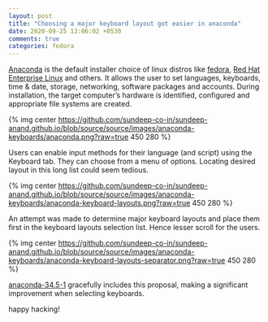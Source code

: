 ```yaml
---
layout: post
title: "Choosing a major keyboard layout got easier in anaconda"
date: 2020-09-25 13:06:02 +0530
comments: true
categories: fedora
---
```


[Anaconda](https://fedoraproject.org/wiki/Anaconda) is the default installer choice of linux distros like [fedora](https://getfedora.org/), [Red Hat Enterprise Linux](https://www.redhat.com/en/technologies/linux-platforms/enterprise-linux) and others. It allows the user to set languages, keyboards, time & date, storage, networking, software packages and accounts. During installation, the target computer’s hardware is identified, configured and appropriate file systems are created.

{% img center https://github.com/sundeep-co-in/sundeep-anand.github.io/blob/source/source/images/anaconda-keyboards/anaconda.png?raw=true 450 280 %}

<!-- more -->

Users can enable input methods for their language (and script) using the Keyboard tab. They can choose from a menu of options. Locating desired layout in this long list could seem tedious.

{% img center https://github.com/sundeep-co-in/sundeep-anand.github.io/blob/source/source/images/anaconda-keyboards/anaconda-keyboard-layouts.png?raw=true 450 280 %}

An attempt was made to determine major keyboard layouts and place them first in the keyboard layouts selection list. Hence lesser scroll for the users.

{% img center https://github.com/sundeep-co-in/sundeep-anand.github.io/blob/source/source/images/anaconda-keyboards/anaconda-keyboard-layouts-separator.png?raw=true 450 280 %}

[anaconda-34.5-1](https://github.com/rhinstaller/anaconda/commit/429b4c1eec2b8d00654c7141bfb3fd580729f76e) gracefully includes this proposal, making a significant improvement when selecting keyboards.

happy hacking!
